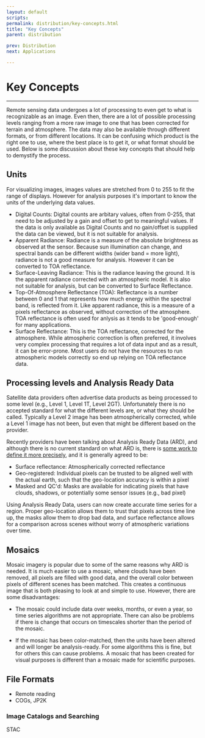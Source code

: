 ```yaml
---
layout: default
scripts:
permalink: distribution/key-concepts.html
title: "Key Concepts"
parent: distribution

prev: Distribution
next: Applications

---
```


# Key Concepts

---

Remote sensing data undergoes a lot of processing to even get to what is recognizable as an image. Even then, there are a lot of possible processing levels ranging from a more raw image to one that has been corrected for terrain and atmosphere. The data may also be available through different formats, or from different locations. It can be confusing which product is the right one to use, where the best place is to get it, or what format should be used. Below is some discussion about these key concepts that should help to demystify the process.

## Units

For visualizing images, images values are stretched from 0 to 255 to fit the range of displays. However for analysis purposes it's important to know the units of the underlying data values.

- Digital Counts: Digital counts are arbitary values, often from 0-255, that need to be adjusted by a gain and offset to get to meaningful values. If the data is only available as Digital Counts and no gain/offset is supplied the data can be viewed, but it is not suitable for analysis.
- Apparent Radiance: Radiance is a measure of the absolute brightness as observed at the sensor. Because sun illumination can change, and spectral bands can be different widths (wider band = more light), radiance is not a good measure for analysis. However it can be converted to TOA reflectance.
- Surface-Leaving Radiance: This is the radiance leaving the ground. It is the apparent radiance corrected with an atmospheric model. It is also not suitable for analysis, but can be converted to Surface Reflectance.
- Top-Of-Atmosphere Reflectance (TOA): Reflectance is a number between 0 and 1 that represents how much energy within the spectral band, is reflected from it. Like apparent radiance, this is a measure of a pixels reflectance as observed, without correction of the atmosphere. TOA reflectance is often used for anlysis as it tends to be 'good-enough' for many applications.
- Surface Reflectance: This is the TOA reflectance, corrected for the atmosphere. While atmospheric correction is often preferred, it involves very complex processing that requires a lot of data input and as a result, it can be error-prone. Most users do not have the resources to run atmospheric models correctly so end up relying on TOA reflectance data.

## Processing levels and Analysis Ready Data

Satellite data providers often advertise data products as being processed to some level (e.g., Level 1, Level 1T, Level 2GT). Unfortunately there is no accepted standard for what the different levels are, or what they should be called. Typically a Level 2 image has been atmospherically corrected, while a Level 1 image has not been, but even that might be different based on the provider.

Recently providers have been talking about Analysis Ready Data (ARD), and although there is no current standard on what ARD is, there is [some work to define it more precisely](https://medium.com/planet-stories/analysis-ready-data-defined-5694f6f48815), and it is generally agreed to be:

- Surface reflectance: Atmospherically corrected reflectance
- Geo-registered: Individual pixels can be trusted to be aligned well with the actual earth, such that the geo-location accuracy is within a pixel
- Masked and QC'd: Masks are available for indicating pixels that have clouds, shadows, or potentially some sensor issues (e.g., bad pixel)

Using Analysis Ready Data, users can now create accurate time series for a region. Proper geo-location allows them to trust that pixels across time line up, the masks allow them to drop bad data, and surface reflectance allows for a comparison across scenes without worry of atmospheric variations over time.


## Mosaics 

Mosaic imagery is popular due to some of the same reasons why ARD is needed. It is much easier to use a mosaic, where clouds have been removed, all pixels are filled with good data, and the overall color between pixels of different scenes has been matched. This creates a continuous image that is both pleasing to look at and simple to use. However, there are some disadvantages:

- The mosaic could include data over weeks, months, or even a year, so time series algorithms are not appropriate. There can also be problems if there is change that occurs on timescales shorter than the period of the mosaic.

- If the mosaic has been color-matched, then the units have been altered and will longer be analysis-ready. For some algorithms this is fine, but for others this can cause problems. A mosaic that has been created for visual purposes is different than a mosaic made for scientific purposes.


## File Formats

- Remote reading
- COGs, JP2K


### Image Catalogs and Searching

STAC
